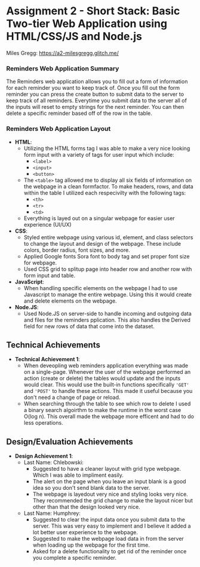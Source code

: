 Assignment 2 - Short Stack: Basic Two-tier Web Application using HTML/CSS/JS and Node.js
===

Miles Gregg: https://a2-milesgregg.glitch.me/

### Reminders Web Application Summary

The Reminders web application allows you to fill out a form of information for each reminder you want to keep track of. Once you fill out the form reminder you can press the create button to submit data to the server to keep track of all reminders. Everytime you submit data to the server all of the inputs will reset to empty strings for the next reminder. You can then delete a specific reminder based off of the row in the table.

### Reminders Web Application Layout

- **HTML**: 
    - Utilizing the HTML forms tag I was able to make a very nice looking form input with a variety of tags for user input which include:
        - `<label>`
        - `<input>`
        - `<button>`
    - The `<table>` tag allowed me to display all six fields of information on the webpage in a clean formfactor. To make headers, rows, and data within the table I utilized each respecivilty with the following tags:
        - `<th>`
        - `<tr>`
        - `<td>`
    - Everything is layed out on a singular webpage for easier user experience (UI/UX)
- **CSS**:
    - Styled entire webpage using various id, element, and class selectors to change the layout and design of the webpage. These include colors, border radius, font sizes, and more. 
    - Applied Google fonts Sora font to body tag and set proper font size for webpage.
    - Used CSS grid to splitup page into header row and another row with form input and table.  
- **JavaScript**:
    - When handling specific elements on the webpage I had to use Javascript to manage the entire webpage. Using this it would create and delete elements on the webpage. 
- **Node.JS**:
    - Used Node.JS on server-side to handle incoming and outgoing data and files for the reminders pplication. This also handles the Derived field for new rows of data that come into the dataset. 

## Technical Achievements
- **Technical Achievement 1**: 
    - When deveopling web reminders application everything was made on a single-page. Whenever the user of the webpage performed an action (create or delete) the tables would update and the inputs would clear. This would use the built-in functions specifically `'GET'` and `'POST'` to handle these actions. This made it useful because you don't need a change of page or reload.
    - When searching through the table to see which row to delete I used a binary search algoirthm to make the runtime in the worst case O(log n). This overall made the webpage more efficent and had to do less operations.

## Design/Evaluation Achievements
- **Design Achievement 1**:
    -  Last Name: Chlebowski:
        - Suggested to have a cleaner layout with grid type webpage. Which I was able to impliment easily. 
        - The alert on the page when you leave an input blank is a good idea so you don't send blank data to the server.
        - The webpage is layedout very nice and styling looks very nice. They recommended the grid change to make the layout nicer but other than that the design looked very nice.
    - Last Name: Humphrey:
        - Suggested to clear the input data once you submit data to the server. This was very easy to implement and I believe it added a lot better user experience to the webpage.
        - Suggested to make the webpage load data in from the server when loading up the webpage for the first time. 
        - Asked for a delete functionality to get rid of the reminder once you complete a specific reminder.
